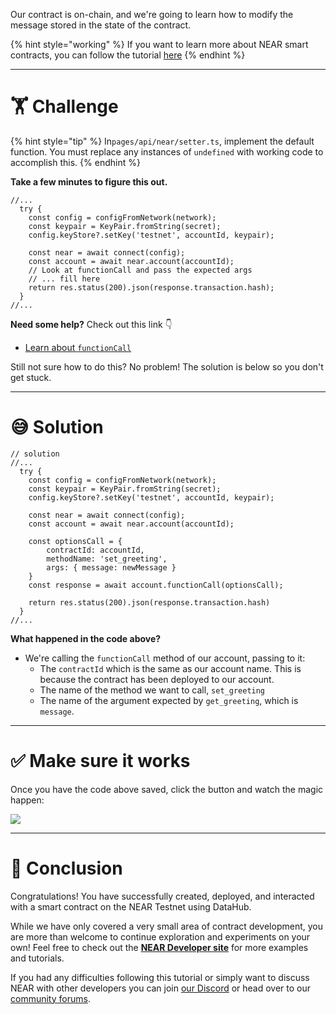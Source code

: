 Our contract is on-chain, and we're going to learn how to modify the message stored in the state of the contract.

{% hint style="working" %}
If you want to learn more about NEAR smart contracts, you can follow the tutorial [here](https://learn.figment.io/tutorials/write-and-deploy-a-smart-contract-on-near)
{% endhint %}

---

# 🏋️ Challenge

{% hint style="tip" %}
In`pages/api/near/setter.ts`, implement the default function. You must replace any instances of `undefined` with working code to accomplish this.
{% endhint %}

**Take a few minutes to figure this out.**

```tsx
//...
  try {
    const config = configFromNetwork(network);
    const keypair = KeyPair.fromString(secret);
    config.keyStore?.setKey('testnet', accountId, keypair);

    const near = await connect(config);
    const account = await near.account(accountId);
    // Look at functionCall and pass the expected args
    // ... fill here
    return res.status(200).json(response.transaction.hash);
  }
//...
```

**Need some help?** Check out this link 👇

- [Learn about `functionCall`](https://near.github.io/near-api-js/classes/account.account-1.html#functioncall)

Still not sure how to do this? No problem! The solution is below so you don't get stuck.

---

# 😅 Solution

```tsx
// solution
//...
  try {
    const config = configFromNetwork(network);
    const keypair = KeyPair.fromString(secret);
    config.keyStore?.setKey('testnet', accountId, keypair);

    const near = await connect(config);
    const account = await near.account(accountId);

    const optionsCall = {
        contractId: accountId,
        methodName: 'set_greeting',
        args: { message: newMessage }
    }
    const response = await account.functionCall(optionsCall);

    return res.status(200).json(response.transaction.hash)
  }
//...
```

**What happened in the code above?**

- We're calling the `functionCall` method of our account, passing to it:
  - The `contractId` which is the same as our account name. This is because the contract has been deployed to our account.
  - The name of the method we want to call, `set_greeting`
  - The name of the argument expected by `get_greeting`, which is `message`.

---

# ✅ Make sure it works

Once you have the code above saved, click the button and watch the magic happen:

![](https://raw.githubusercontent.com/figment-networks/learn-web3-dapp/main/markdown/__images__/near/near-setter.gif)

---

# 🏁 Conclusion

Congratulations! You have successfully created, deployed, and interacted with a smart contract on the NEAR Testnet using DataHub.

While we have only covered a very small area of contract development, you are more than welcome to continue exploration and experiments on your own! Feel free to check out the [**NEAR Developer site**](https://examples.near.org/) for more examples and tutorials.

If you had any difficulties following this tutorial or simply want to discuss NEAR with other developers you can join [our Discord](https://discord.gg/fszyM7K) or head over to our [community forums](https://community.figment.io).
